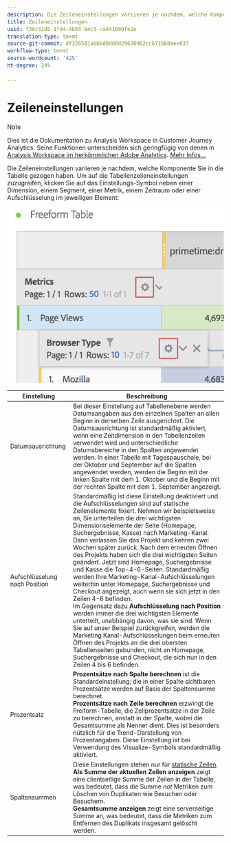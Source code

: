```yaml
---
description: Die Zeileneinstellungen variieren je nachdem, welche Komponente Sie in die Tabelle gezogen haben.
title: Zeileneinstellungen
uuid: f30c31d5-1fd4-4b93-94c3-ca441099fe2e
translation-type: tm+mt
source-git-commit: df326581abbbd0dd0d29638962ccb71bb0aee837
workflow-type: tm+mt
source-wordcount: '425'
ht-degree: 24%

---
```



# Zeileneinstellungen

>[!NOTE]
>
>Dies ist die Dokumentation zu Analysis Workspace in Customer Journey Analytics. Seine Funktionen unterscheiden sich geringfügig von denen in [Analysis Workspace im herkömmlichen Adobe Analytics](https://docs.adobe.com/content/help/de-DE/analytics/analyze/analysis-workspace/home.html). [Mehr Infos...](/help/getting-started/cja-aa.md)

Die Zeileneinstellungen variieren je nachdem, welche Komponente Sie in die Tabelle gezogen haben. Um auf die Tabellenzeileneinstellungen zuzugreifen, klicken Sie auf das Einstellungs-Symbol neben einer Dimension, einem Segment, einer Metrik, einem Zeitraum oder einer Aufschlüsselung im jeweiligen Element:

![](assets/row-settings.png)

| Einstellung | Beschreibung |
|--- |--- |
| Datumsausrichtung | Bei dieser Einstellung auf Tabellenebene werden Datumsangaben aus den einzelnen Spalten an allen Beginn in derselben Zeile ausgerichtet. Die Datumsausrichtung ist standardmäßig aktiviert, wenn eine Zeitdimension in den Tabellenzeilen verwendet wird und unterschiedliche Datumsbereiche in den Spalten angewendet werden. In einer Tabelle mit Tagespauschale, bei der Oktober und September auf die Spalten angewendet werden, werden die Beginn mit der linken Spalte mit dem 1. Oktober und die Beginn mit der rechten Spalte mit dem 1. September angezeigt. |
| Aufschlüsselung nach Position | Standardmäßig ist diese Einstellung deaktiviert und die Aufschlüsselungen sind auf statische Zeilenelemente fixiert. Nehmen wir beispielsweise an, Sie unterteilen die drei wichtigsten Dimensionselemente der Seite (Homepage, Suchergebnisse, Kasse) nach Marketing-Kanal. Dann verlassen Sie das Projekt und kehren zwei Wochen später zurück. Nach dem erneuten Öffnen des Projekts haben sich die drei wichtigsten Seiten geändert. Jetzt sind Homepage, Suchergebnisse und Kasse die Top-4-6-Seiten. Standardmäßig werden Ihre Marketing-Kanal-Aufschlüsselungen weiterhin unter Homepage, Suchergebnisse und Checkout angezeigt, auch wenn sie sich jetzt in den Zeilen 4-6 befinden. <br> Im Gegensatz dazu **Aufschlüsselung nach Position** werden immer die drei wichtigsten Elemente unterteilt, unabhängig davon, was sie sind. Wenn Sie auf unser Beispiel zurückgreifen, werden die Marketing Kanal-Aufschlüsselungen beim erneuten Öffnen des Projekts an die drei obersten Tabellenseiten gebunden, nicht an Homepage, Suchergebnisse und Checkout, die sich nun in den Zeilen 4 bis 6 befinden. |
| Prozentsatz | **Prozentsätze nach Spalte berechnen** ist die Standardeinstellung; die in einer Spalte sichtbaren Prozentsätze werden auf Basis der Spaltensumme berechnet. <br>**Prozentsätze nach Zeile berechnen** erzwingt die Freiform-Tabelle, die Zellprozentsätze in der Zeile zu berechnen, anstatt in der Spalte, wobei die Gesamtsumme als Nenner dient. Dies ist besonders nützlich für die Trend-Darstellung von Prozentangaben. Diese Einstellung ist bei Verwendung des Visualize-Symbols standardmäßig aktiviert. |
| Spaltensummen | Diese Einstellungen stehen nur für [statische Zeilen](manual-vs-dynamic-rows.md). <br> **Als Summe der aktuellen Zeilen anzeigen** zeigt eine clientseitige Summe der Zeilen in der Tabelle, was bedeutet, dass die Summe *not* Metriken zum Löschen von Duplikaten wie Besuchen oder Besuchern. <br> **Gesamtsumme anzeigen** zeigt eine serverseitige Summe an, was bedeutet, dass die Metriken zum Entfernen des Duplikats insgesamt gelöscht werden. |

